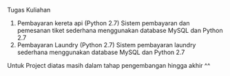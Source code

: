 Tugas Kuliahan

1. Pembayaran kereta api (Python 2.7)
   Sistem pembayaran dan pemesanan tiket sederhana menggunakan database MySQL dan Python 2.7
2. Pembayaran Laundry (Python 2.7)
   Sistem pembayaran laundry sederhana menggunakan database MySQL dan Python 2.7

Untuk Project diatas masih dalam tahap pengembangan hingga akhir ^^
